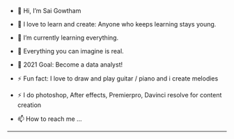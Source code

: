 - 👋 Hi, I’m Sai Gowtham
- 🔭 I love to learn and create: Anyone who keeps learning stays young.
- 🌱 I’m currently learning everything.
- 👯 Everything you can imagine is real.
- 🥅 2021 Goal: Become a data analyst!
- ⚡ Fun fact: I love to draw and play guitar / piano and i create melodies
- ⚡ I do photoshop, After effects, Premierpro, Davinci resolve for content creation


- 📫 How to reach me ...
---
[twitter]: https://mobile.twitter.com/SaiGowth49819696
[instagram]: https://www.instagram.com/saigowtham_1509/
[linkedin]: https://www.linkedin.com/in/sai-gowtham-21a242130

<!---
Sai1509/Sai1509 is a ✨ special ✨ repository because its `README.md` (this file) appears on your GitHub profile.
You can click the Preview link to take a look at your changes.
--->
